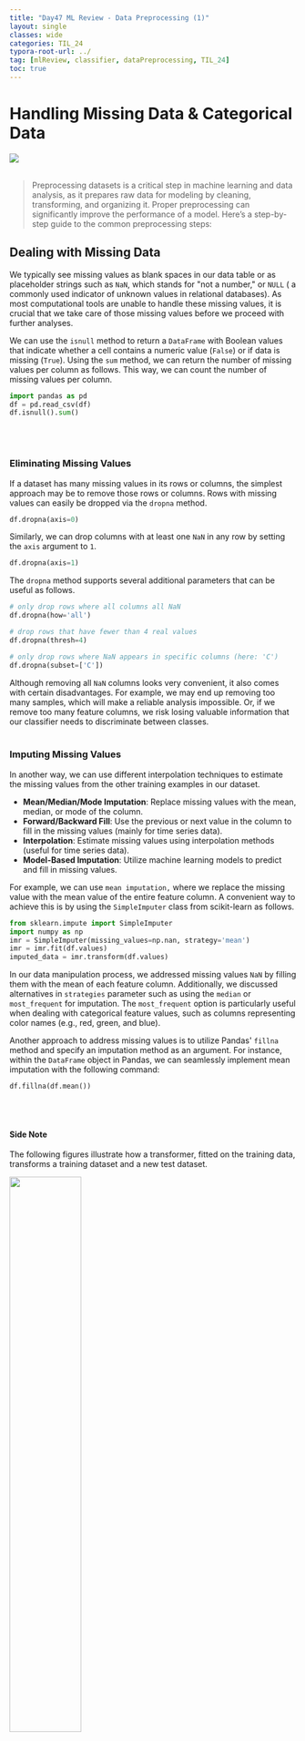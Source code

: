 ```yaml
---
title: "Day47 ML Review - Data Preprocessing (1)"
layout: single
classes: wide
categories: TIL_24
typora-root-url: ../
tag: [mlReview, classifier, dataPreprocessing, TIL_24]
toc: true 
---
```


# Handling Missing Data & Categorical Data

<img src="/blog/images/2024-08-06-TIL24_Day47/IMG_1486.JPG"><br><br>

>Preprocessing datasets is a critical step in machine learning and data analysis, as it prepares raw data for modeling by cleaning, transforming, and organizing it. Proper preprocessing can significantly improve the performance of a model. Here’s a step-by-step guide to the common preprocessing steps:



## Dealing with Missing Data

We typically see missing values as blank spaces in our data table or as placeholder strings such as `NaN`, which stands for "not a number," or `NULL` ( a commonly used indicator of unknown values in relational databases). As most computational tools are unable to handle these missing values, it is crucial that we take care of those missing values before we proceed with further analyses. 

We can use the `isnull` method to return a `DataFrame` with Boolean values that indicate whether a cell contains a numeric value (`False`) or if data is missing (`True`). Using the `sum` method, we can return the number of missing values per column as follows. This way, we can count the number of missing values per column.

```python
import pandas as pd
df = pd.read_csv(df)
df.isnull().sum()
```

<br><Br>

### Eliminating Missing Values

If a dataset has many missing values in its rows or columns, the simplest approach may be to remove those rows or columns. Rows with missing values can easily be dropped via the `dropna` method. 

```python
df.dropna(axis=0)
```



Similarly, we can drop columns with at least one `NaN` in any row by setting the `axis` argument to `1`. 

```python
df.dropna(axis=1)
```



The `dropna` method supports several additional parameters that can be useful as follows.

```python
# only drop rows where all columns all NaN
df.dropna(how='all')

# drop rows that have fewer than 4 real values
df.dropna(thresh=4)

# only drop rows where NaN appears in specific columns (here: 'C')
df.dropna(subset=['C'])
```

Although removing all `NaN` columns looks very convenient, it also comes with certain disadvantages. For example, we may end up removing too many samples, which will make a reliable analysis impossible. Or, if we remove too many feature columns, we risk losing valuable information that our classifier needs to discriminate between classes.<br><br>



### Imputing Missing Values

In another way, we can use different interpolation techniques to estimate the missing values from the other training examples in our dataset.

- **Mean/Median/Mode Imputation**: Replace missing values with the mean, median, or mode of the column. 
- **Forward/Backward Fill**: Use the previous or next value in the column to fill in the missing values (mainly for time series data). 
- **Interpolation**: Estimate missing values using interpolation methods (useful for time series data). 
- **Model-Based Imputation**: Utilize machine learning models to predict and fill in missing values.

For example, we can use `mean imputation,` where we replace the missing value with the mean value of the entire feature column. A convenient way to achieve this is by using the `SimpleImputer` class from scikit-learn as follows.

```python
from sklearn.impute import SimpleImputer
import numpy as np
imr = SimpleImputer(missing_values=np.nan, strategy='mean')
imr = imr.fit(df.values)
imputed_data = imr.transform(df.values)
```



In our data manipulation process, we addressed missing values `NaN` by filling them with the mean of each feature column. Additionally, we discussed alternatives in `strategies` parameter such as using the `median` or `most_frequent`  for imputation. The `most_frequent` option is particularly useful when dealing with categorical feature values, such as columns representing color names (e.g., red, green, and blue).



Another approach to address missing values is to utilize Pandas' `fillna` method and specify an imputation method as an argument. For instance, within the `DataFrame` object in Pandas, we can seamlessly implement mean imputation with the following command:

```python
df.fillna(df.mean())
```

<br><br>









#### Side Note

The following figures illustrate how a transformer, fitted on the training data, transforms a training dataset and a new test dataset. 

<img src="/blog/images/2024-08-06-TIL24_Day47/image-20240814182319788.png" width="50%">

<img src="/blog/images/2024-08-06-TIL24_Day47/image-20240814182454162.png" width="50%">

<br><br>

